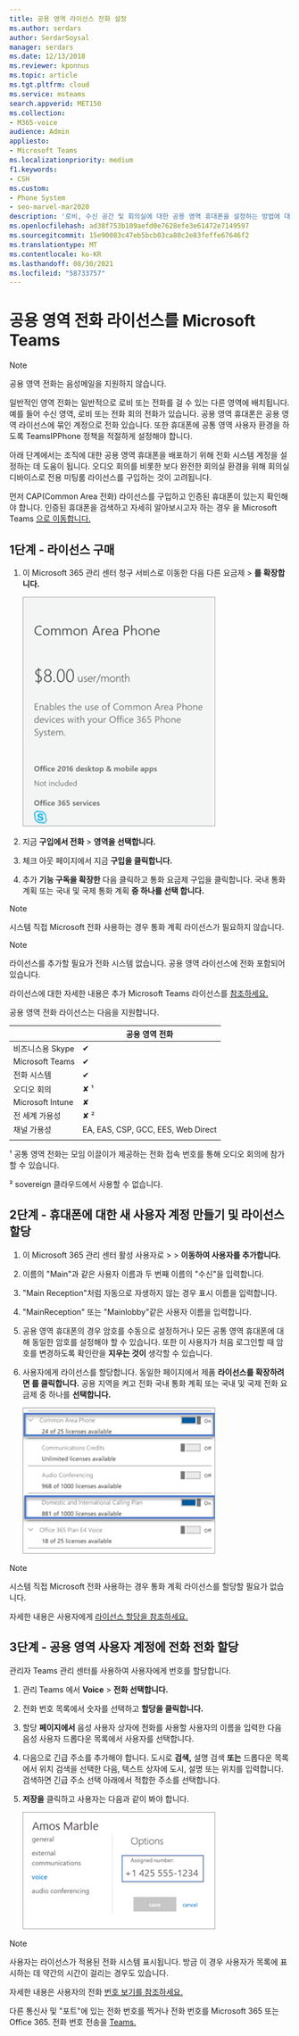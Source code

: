 ```yaml
---
title: 공용 영역 라이선스 전화 설정
ms.author: serdars
author: SerdarSoysal
manager: serdars
ms.date: 12/13/2018
ms.reviewer: kponnus
ms.topic: article
ms.tgt.pltfrm: cloud
ms.service: msteams
search.appverid: MET150
ms.collection:
- M365-voice
audience: Admin
appliesto:
- Microsoft Teams
ms.localizationpriority: medium
f1.keywords:
- CSH
ms.custom:
- Phone System
- seo-marvel-mar2020
description: '로비, 수신 공간 및 회의실에 대한 공용 영역 휴대폰을 설정하는 방법에 대해 자세히 알아보기 '
ms.openlocfilehash: ad38f753b109aefd0e7628efe3e61472e7149597
ms.sourcegitcommit: 15e90083c47eb5bcb03ca80c2e83feffe67646f2
ms.translationtype: MT
ms.contentlocale: ko-KR
ms.lasthandoff: 08/30/2021
ms.locfileid: "58733757"
---
```

# <a name="set-up-the-common-area-phone-license-for-microsoft-teams"></a>공용 영역 전화 라이선스를 Microsoft Teams
> [!NOTE]
> 공용 영역 전화는 음성메일을 지원하지 않습니다.

일반적인 영역 전화는 일반적으로 로비 또는 전화를 걸 수 있는 다른 영역에 배치됩니다. 예를 들어 수신 영역, 로비 또는 전화 회의 전화가 있습니다. 공용 영역 휴대폰은 공용 영역 라이선스에 묶인 계정으로 전화 있습니다. 또한 휴대폰에 공통 영역 사용자 환경을 하도록 TeamsIPPhone 정책을 적절하게 설정해야 합니다.

아래 단계에서는 조직에 대한 공용 영역 휴대폰을 배포하기 위해 전화 시스템 계정을 설정하는 데 도움이 됩니다. 오디오 회의를 비롯한 보다 완전한 회의실 환경을 위해 회의실 디바이스로 전용 미팅룸 라이선스를 구입하는 것이 고려됩니다. 

먼저 CAP(Common Area 전화) 라이선스를 구입하고 인증된 휴대폰이 있는지 확인해야 합니다. 인증된 휴대폰을 검색하고 자세히 알아보시고자 하는 경우 을 Microsoft Teams [으로 이동합니다.](https://products.office.com/microsoft-teams/across-devices?ms.url=officecomteamsdevices&rtc=1) 

## <a name="step-1---buy-the-licenses"></a>1단계 - 라이선스 구매

1. 이 Microsoft 365 관리 센터 청구 서비스로 이동한 다음 다른 요금제  >   **를 확장합니다.**

    ![공용 영역 타일을 보여주는 전화.](media/set-up-common-area-phone-image1.png)

2. 지금 **구입에서 전화**  >  **영역을 선택합니다.**

3. 체크 아웃 페이지에서 지금 **구입을 클릭합니다.**

4. 추가 **기능 구독을 확장한** 다음 클릭하고 통화 요금제 구입을 클릭합니다. 국내 통화  계획 또는 국내 및 국제 통화 계획 **중 하나를 선택 합니다.**

> [!NOTE]
> 시스템 직접 Microsoft 전화 사용하는 경우 통화 계획 라이선스가 필요하지 않습니다.

> [!NOTE]
> 라이선스를 추가할 필요가 전화 시스템 없습니다. 공용 영역 라이선스에 전화 포함되어 있습니다.

라이선스에 대한 자세한 내용은 추가 Microsoft Teams 라이선스를 [참조하세요.](./teams-add-on-licensing/microsoft-teams-add-on-licensing.md)

공용 영역 전화 라이선스는 다음을 지원합니다. 


| &nbsp;  |  공용 영역 전화  |
|---------|---------|
|비즈니스용 Skype |   &#x2714; |
|Microsoft Teams |   &#x2714; |
|전화 시스템 |    &#x2714; |
|오디오 회의 |       &#x2718; &sup1;  |
|Microsoft Intune |    &#x2718; |
|전 세계 가용성 |       &#x2718; &sup2;  |
|채널 가용성 |    EA, EAS, CSP, GCC, EES, Web Direct  |
|      |         |

&sup1; 공통 영역 전화는 모임 이끌이가 제공하는 전화 접속 번호를 통해 오디오 회의에 참가할 수 있습니다.

&sup2; sovereign 클라우드에서 사용할 수 없습니다.  



## <a name="step-2---create-a-new-user-account-for-the-phone-and-assign-the-licenses"></a>2단계 - 휴대폰에 대한 새 사용자 계정 만들기 및 라이선스 할당

1. 이 Microsoft 365 관리 센터 활성 사용자로   >    >  **이동하여 사용자를 추가합니다.**

2. 이름의 "Main"과 같은 사용자 이름과 두 번째 이름의 "수신"을 입력합니다.

3. "Main Reception"처럼 자동으로 자생하지 않는 경우 표시 이름을 입력합니다.

4. "MainReception" 또는 "Mainlobby"같은 사용자 이름을 입력합니다.

5. 공용 영역 휴대폰의 경우 암호를 수동으로 설정하거나 모든 공통 영역 휴대폰에 대해 동일한 암호를 설정해야 할 수 있습니다. 또한 이 사용자가 처음 로그인할 때 암호를 변경하도록 확인란을 **지우는 것이** 생각할 수 있습니다.

6. 사용자에게 라이선스를 할당합니다. 동일한 페이지에서 제품 **라이선스를 확장하려면 를 클릭합니다.** 공용 지역을 켜고 전화 국내 통화  계획 또는 국내 및 국제 전화 요금제 중 하나를 **선택합니다.** 

    ![국내 통화 계획 및 국내 및 국제 계획 옵션이 강조 표시된 라이선스 할당을 보여주는 스크린샷입니다.](media/set-up-common-area-phone-image2.png)

> [!NOTE]
> 시스템 직접 Microsoft 전화 사용하는 경우 통화 계획 라이선스를 할당할 필요가 없습니다.

자세한 내용은 사용자에게 [라이선스 할당을 참조하세요.](/microsoft-365/admin/manage/assign-licenses-to-users)

## <a name="step-3---assign-a-phone-number-to-the-common-area-phone-user-account"></a>3단계 - 공용 영역 사용자 계정에 전화 전화 할당

관리자 Teams 관리 센터를 사용하여 사용자에게 번호를 할당합니다.

1. 관리 Teams 에서 **Voice**  >  **전화 선택합니다.**

3.    전화 번호 목록에서 숫자를 선택하고 **할당을 클릭합니다.**

4. 할당 **페이지에서** 음성 사용자 상자에 전화를 사용할 사용자의 이름을 입력한 다음 음성 사용자 드롭다운  목록에서 사용자를 선택합니다.

5. 다음으로 긴급 주소를 추가해야 합니다. 도시로 **검색,** 설명 검색  **또는** 드롭다운 목록에서 위치 검색을 선택한 다음, 텍스트 상자에 도시, 설명 또는 위치를 입력합니다. 검색하면 긴급 주소  선택 아래에서 적합한 주소를 선택합니다.

6. **저장을** 클릭하고 사용자는 다음과 같이 봐야 합니다.

   ![스크린샷에는 샘플 사용자 라이선스 할당이 표시됩니다.](media/set-up-common-area-phone-image3.png)

> [!NOTE]
> 사용자는 라이선스가 적용된 전화 시스템 표시됩니다. 방금 이 경우 사용자가 목록에 표시하는 데 약간의 시간이 걸리는 경우도 있습니다.

자세한 내용은 사용자의 전화 [번호 보기를 참조하세요.](getting-phone-numbers-for-your-users.md)

다른 통신사 및 "포트"에 있는 전화 번호를 찍거나 전화 번호를 Microsoft 365 또는 Office 365. 전화 번호 전송을 [Teams.](phone-number-calling-plans/transfer-phone-numbers-to-teams.md)
